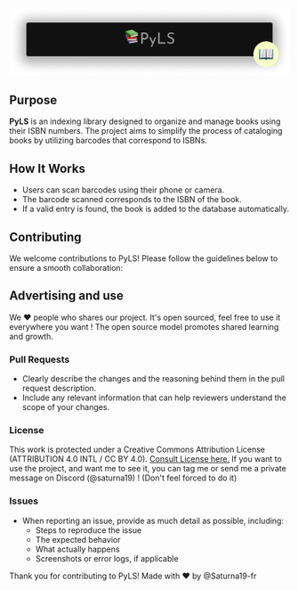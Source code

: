 <div id="intro" align="center">
  <img src="static/readme_files/Pyls Header.png">
</div>

## Purpose
**PyLS** is an indexing library designed to organize and manage books using their ISBN numbers. The project aims to simplify the process of cataloging books by utilizing barcodes that correspond to ISBNs.

## How It Works
- Users can scan barcodes using their phone or camera.
- The barcode scanned corresponds to the ISBN of the book.
- If a valid entry is found, the book is added to the database automatically.

## Contributing
We welcome contributions to PyLS! Please follow the guidelines below to ensure a smooth collaboration:

## Advertising and use
We ❤️ people who shares our project. It's open sourced, feel free to use it everywhere you want !
The open source model promotes shared learning and growth.

### Pull Requests
- Clearly describe the changes and the reasoning behind them in the pull request description.
- Include any relevant information that can help reviewers understand the scope of your changes.

### License
This work is protected under a Creative Commons Attribution License (ATTRIBUTION 4.0 INTL / CC BY 4.0). [Consult License here.](LICENSE)
If you want to use the project, and want me to see it, you can tag me or send me a private message on Discord (@saturna19) ! (Don't feel forced to do it)

### Issues
- When reporting an issue, provide as much detail as possible, including:
  - Steps to reproduce the issue
  - The expected behavior
  - What actually happens
  - Screenshots or error logs, if applicable

Thank you for contributing to PyLS!
Made with ❤️ by @Saturna19-fr
